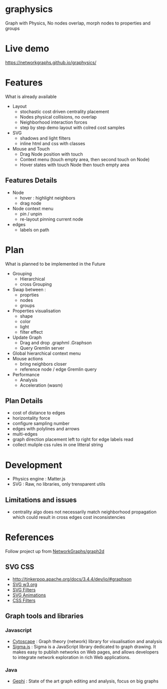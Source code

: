 # graphysics
Graph with Physics, No nodes overlap, morph nodes to properties and groups

# Live demo
https://networkgraphs.github.io/graphysics/

# Features
What is already available
* Layout
  * stochastic cost driven centrality placement
  * Nodes physical collisions, no overlap
  * Neighborhood interaction forces
  * step by step demo layout with colred cost samples
* SVG
  * shadows and light filters
  * inline html and css with classes
* Mouse and Touch
  * Drag Node position with touch
  * Context menu (touch empty area, then second touch on Node)
  * Hover states with touch Node then touch empty area

## Features Details
* Node
  * hover : highlight neighbors
  * drag node
* Node context menu
  * pin / unpin
  * re-layout pinning current node
* edges
  * labels on path

# Plan
What is planned to be implemented in the Future
* Grouping
  * Hierarchical
  * cross Grouping
* Swap between :
  * proprties
  * nodes
  * groups
* Properties visualisation
  * shape
  * color
  * light
  * filter effect
* Update Graph
  * Drag and drop .graphml .Graphson
  * Query Gremlin server
* Global hierarchical context menu
* Mouse actions
  * bring neighbors closer
  * reference node / edge Gremlin query
* Performance
  * Analysis
  * Acceleration (wasm)

## Plan Details
* cost of distance to edges
* horizontality force
* configure sampling number
* edges with polylines and arrows
* multi-edges
* graph direction placement left to right for edge labels read
* collect muliple css rules in one litteral string


# Development
* Physics engine : Matter.js
* SVG : Raw, no libraries, only trensparent utils

## Limitations and issues
* centrality algo does not necessarily match neighborhood propagation which could result in cross edges cost inconsistencies

# References
Follow project up from [NetworkGraphs/graph2d](https://github.com/NetworkGraphs/graph2d)
## SVG CSS
* http://tinkerpop.apache.org/docs/3.4.4/dev/io/#graphson
* [SVG w3.org](https://www.w3.org/TR/SVG/Overview.html)
* [SVG Filters](https://developer.mozilla.org/en-US/docs/Web/SVG/Element/filter)
* [SVG Animations](https://svgwg.org/specs/animations/)
* [CSS Filters](https://developer.mozilla.org/en-US/docs/Web/CSS/filter)

## Graph tools and libraries
### Javascript
* [Cytoscape](https://js.cytoscape.org/) : Graph theory (network) library for visualisation and analysis
* [Sigma.js](http://sigmajs.org/) : Sigma is a JavaScript library dedicated to graph drawing. It makes easy to publish networks on Web pages, and allows developers to integrate network exploration in rich Web applications.
### Java
* [Gephi](https://gephi.org/) : State of the art graph editing and analysis, focus on big graphs

